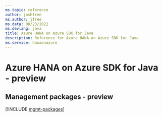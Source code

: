 ```yaml
---
ms.topic: reference
author: joshfree
ms.author: jfree
ms.data: 08/23/2022
ms.devlang: java
title: Azure HANA on Azure SDK for Java
description: Reference for Azure HANA on Azure SDK for Java
ms.service: hanaonazure
---
```

# Azure HANA on Azure SDK for Java - preview

## Management packages - preview
[!INCLUDE [mgmt-packages](hana-on-azure-mgmt-index.md)]